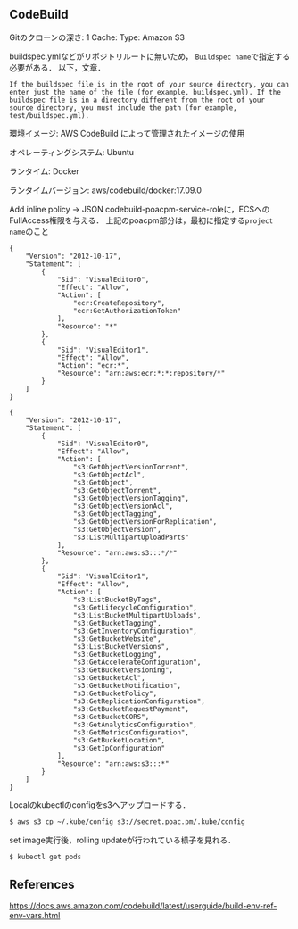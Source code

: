 ## CodeBuild

Gitのクローンの深さ: 1
Cache: Type: Amazon S3


buildspec.ymlなどがリポジトリルートに無いため，
`Buildspec name`で指定する必要がある．
以下，文章．
```
If the buildspec file is in the root of your source directory, you can enter just the name of the file (for example, buildspec.yml). If the buildspec file is in a directory different from the root of your source directory, you must include the path (for example, test/buildspec.yml).
```

環境イメージ: AWS CodeBuild によって管理されたイメージの使用

オペレーティングシステム: Ubuntu

ランタイム: Docker

ランタイムバージョン: aws/codebuild/docker:17.09.0


Add inline policy -> JSON
codebuild-poacpm-service-roleに，ECSへのFullAccess権限を与える．
上記のpoacpm部分は，最初に指定する`project name`のこと
```json:AmazonECR_FullAccess
{
    "Version": "2012-10-17",
    "Statement": [
        {
            "Sid": "VisualEditor0",
            "Effect": "Allow",
            "Action": [
                "ecr:CreateRepository",
                "ecr:GetAuthorizationToken"
            ],
            "Resource": "*"
        },
        {
            "Sid": "VisualEditor1",
            "Effect": "Allow",
            "Action": "ecr:*",
            "Resource": "arn:aws:ecr:*:*:repository/*"
        }
    ]
}
```
```json:AmazonS3_ReadOnly
{
    "Version": "2012-10-17",
    "Statement": [
        {
            "Sid": "VisualEditor0",
            "Effect": "Allow",
            "Action": [
                "s3:GetObjectVersionTorrent",
                "s3:GetObjectAcl",
                "s3:GetObject",
                "s3:GetObjectTorrent",
                "s3:GetObjectVersionTagging",
                "s3:GetObjectVersionAcl",
                "s3:GetObjectTagging",
                "s3:GetObjectVersionForReplication",
                "s3:GetObjectVersion",
                "s3:ListMultipartUploadParts"
            ],
            "Resource": "arn:aws:s3:::*/*"
        },
        {
            "Sid": "VisualEditor1",
            "Effect": "Allow",
            "Action": [
                "s3:ListBucketByTags",
                "s3:GetLifecycleConfiguration",
                "s3:ListBucketMultipartUploads",
                "s3:GetBucketTagging",
                "s3:GetInventoryConfiguration",
                "s3:GetBucketWebsite",
                "s3:ListBucketVersions",
                "s3:GetBucketLogging",
                "s3:GetAccelerateConfiguration",
                "s3:GetBucketVersioning",
                "s3:GetBucketAcl",
                "s3:GetBucketNotification",
                "s3:GetBucketPolicy",
                "s3:GetReplicationConfiguration",
                "s3:GetBucketRequestPayment",
                "s3:GetBucketCORS",
                "s3:GetAnalyticsConfiguration",
                "s3:GetMetricsConfiguration",
                "s3:GetBucketLocation",
                "s3:GetIpConfiguration"
            ],
            "Resource": "arn:aws:s3:::*"
        }
    ]
}
```

Localのkubectlのconfigをs3へアップロードする．
```bash
$ aws s3 cp ~/.kube/config s3://secret.poac.pm/.kube/config
```

set image実行後，rolling updateが行われている様子を見れる．
```bash
$ kubectl get pods
```

## References
https://docs.aws.amazon.com/codebuild/latest/userguide/build-env-ref-env-vars.html

